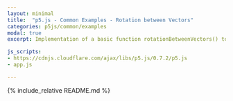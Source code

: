 ```yaml
---
layout: minimal
title:  "p5.js - Common Examples - Rotation between Vectors"
categories: p5js/common/examples
modal: true
excerpt: Implementation of a basic function rotationBetweenVectors() to compute the rotation between two vectors.

js_scripts:
- https://cdnjs.cloudflare.com/ajax/libs/p5.js/0.7.2/p5.js
- app.js

---
```


{% include_relative README.md %}

